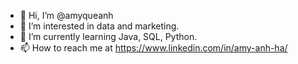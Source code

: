 - 👋 Hi, I’m @amyqueanh
- 👀 I’m interested in data and marketing.
- 🌱 I’m currently learning Java, SQL, Python.
- 📫 How to reach me at https://www.linkedin.com/in/amy-anh-ha/

<!---
amyqueanh/amyqueanh is a ✨ special ✨ repository because its `README.md` (this file) appears on your GitHub profile.
You can click the Preview link to take a look at your changes.
--->
